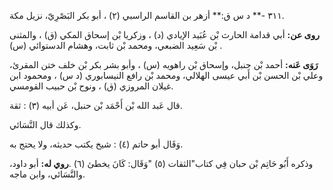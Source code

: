٣١١ -** د س ق:** أزهر بن القاسم الراسبي (٢) ، أبو بكر البَصْرِيّ، نزيل مكة.

**روى عن:** أبي قدامة الحارث بْن عُبَيد الإيادي (د) ، وزكريا بْن إسحاق المكي (ق) ، والمثنى بْن سَعِيد الضبعي، ومحمد بْن ثابت، وهشام الدستوائي (س) .

**رَوَى عَنه:** أحمد بْن حنبل، وإسحاق بْن راهويه (س) ، وأبو بشر بكر بْن خلف ختن المقرئ، وعلي بْن الحسن بْن أَبي عيسى الهلالي، ومحمد بْن رافع النيسابوري (د س) ، ومحمود ابن غيلان المروزي (ق) ، ونوح بْن حبيب القومسي.

قال عَبد الله بْن أَحْمَد بْن حنبل، عَن أبيه (٣) : ثقة.

وكذلك قال النَّسَائي.

وَقَال أبو حاتم (٤) : شيخ يكتب حديثه، ولا يحتج به.

وذكره أَبُو حَاتِم بْن حبان فِي كتاب"الثقات (٥) "وَقَال: كَانَ يخطئ (٦) .**روي له:** أبو داود، والنَّسَائي، وابن ماجه.